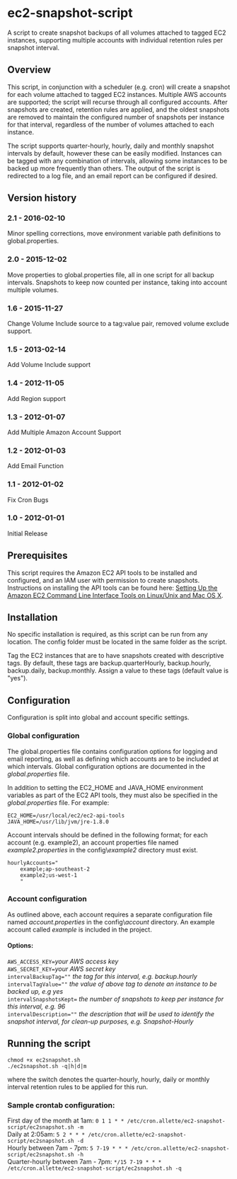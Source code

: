 # ec2-snapshot-script
A script to create snapshot backups of all volumes attached to tagged EC2 instances, supporting multiple accounts with individual retention rules per snapshot interval.

## Overview
This script, in conjunction with a scheduler (e.g. cron) will create a snapshot for each volume attached to tagged EC2 instances. Multiple AWS accounts are supported; the script will recurse through all configured accounts. After snapshots are created, retention rules are applied, and the oldest snapshots are removed to maintain the configured number of snapshots per instance for that interval, regardless of the number of volumes attached to each instance.

The script supports quarter-hourly, hourly, daily and monthly snapshot intervals by default, however these can be easily modified. Instances can be tagged with any combination of intervals, allowing some instances to be backed up more frequently than others. The output of the script is redirected to a log file, and an email report can be configured if desired.

## Version history
### 2.1 - 2016-02-10
Minor spelling corrections, move environment variable path definitions to global.properties.
### 2.0 - 2015-12-02
Move properties to global.properties file, all in one script for all backup intervals.
Snapshots to keep now counted per instance, taking into account multiple volumes.
### 1.6 - 2015-11-27
Change Volume Include source to a tag:value pair, removed volume exclude support.
### 1.5 - 2013-02-14
Add Volume Include support
### 1.4 - 2012-11-05
Add Region support
### 1.3 - 2012-01-07
Add Multiple Amazon Account Support
### 1.2 - 2012-01-03
Add Email Function
### 1.1 - 2012-01-02
Fix Cron Bugs
### 1.0 - 2012-01-01
Initial Release

## Prerequisites
This script requires the Amazon EC2 API tools to be installed and configured, and an IAM user with permission to create snapshots. Instructions on installing the API tools can be found here: [Setting Up the Amazon EC2 Command Line Interface Tools on Linux/Unix and Mac OS X](http://docs.aws.amazon.com/AWSEC2/latest/CommandLineReference/set-up-ec2-cli-linux.html).

## Installation
No specific installation is required, as this script can be run from any location. The config folder must be located in the same folder as the script.  

Tag the EC2 instances that are to have snapshots created with descriptive tags. By default, these tags are backup.quarterHourly, backup.hourly, backup.daily, backup.monthly. Assign a value to these tags (default value is "yes").

## Configuration

Configuration is split into global and account specific settings.  

### Global configuration
The global.properties file contains configuration options for logging and email reporting, as well as defining which accounts are to be included at which intervals. Global configuration options are documented in the *global.properties* file.

In addition to setting the EC2_HOME and JAVA_HOME environment variables as part of the EC2 API tools, they must also be specified in the *global.properties* file. For example:

    EC2_HOME=/usr/local/ec2/ec2-api-tools
    JAVA_HOME=/usr/lib/jvm/jre-1.8.0
    

Account intervals should be defined in the following format; for each account (e.g. example2), an account properties file named *example2.properties* in the config\\*example2* directory must exist.

    hourlyAccounts="
        example;ap-southeast-2
        example2;us-west-1
        "

### Account configuration
As outlined above, each account requires a separate configuration file named *account.properties* in the config\\*account* directory. An example account called *example* is included in the project.  

#### Options: 
`AWS_ACCESS_KEY=`*your AWS access key*  
`AWS_SECRET_KEY=`*your AWS secret key*  
`intervalBackupTag=""` *the tag for this interval, e.g. backup.hourly*  
`intervalTagValue=""` *the value of above tag to denote an instance to be backed up, e.g yes*  
`intervalSnapshotsKept=` *the number of snapshots to keep per instance for this interval, e.g. 96*  
`intervalDescription=""` *the description that will be used to identify the snapshot interval, for clean-up purposes, e.g. Snapshot-Hourly*  

## Running the script
    chmod +x ec2snapshot.sh
    ./ec2snapshot.sh -q|h|d|m
where the switch denotes the quarter-hourly, hourly, daily or monthly interval retention rules to be applied for this run.

### Sample crontab configuration:

First day of the month at 1am: `0 1 1 * * /etc/cron.allette/ec2-snapshot-script/ec2snapshot.sh -m`  
Daily at 2:05am: `5 2 * * * /etc/cron.allette/ec2-snapshot-script/ec2snapshot.sh -d`  
Hourly between 7am - 7pm: `5 7-19 * * * /etc/cron.allette/ec2-snapshot-script/ec2snapshot.sh -h`  
Quarter-hourly between 7am - 7pm: `*/15 7-19 * * * /etc/cron.allette/ec2-snapshot-script/ec2snapshot.sh -q`  

